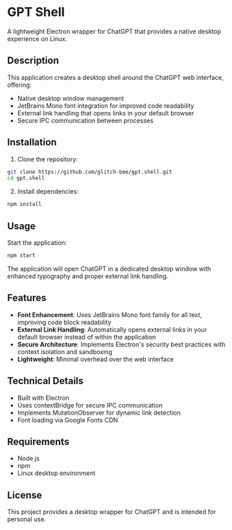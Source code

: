 # GPT Shell

A lightweight Electron wrapper for ChatGPT that provides a native desktop experience on Linux.

## Description

This application creates a desktop shell around the ChatGPT web interface, offering:

- Native desktop window management
- JetBrains Mono font integration for improved code readability
- External link handling that opens links in your default browser
- Secure IPC communication between processes

## Installation

1. Clone the repository:
```bash
git clone https://github.com/glitch-bee/gpt.shell.git
cd gpt.shell
```

2. Install dependencies:
```bash
npm install
```

## Usage

Start the application:
```bash
npm start
```

The application will open ChatGPT in a dedicated desktop window with enhanced typography and proper external link handling.

## Features

- **Font Enhancement**: Uses JetBrains Mono font family for all text, improving code block readability
- **External Link Handling**: Automatically opens external links in your default browser instead of within the application
- **Secure Architecture**: Implements Electron's security best practices with context isolation and sandboxing
- **Lightweight**: Minimal overhead over the web interface

## Technical Details

- Built with Electron
- Uses contextBridge for secure IPC communication
- Implements MutationObserver for dynamic link detection
- Font loading via Google Fonts CDN

## Requirements

- Node.js
- npm
- Linux desktop environment

## License

This project provides a desktop wrapper for ChatGPT and is intended for personal use.
